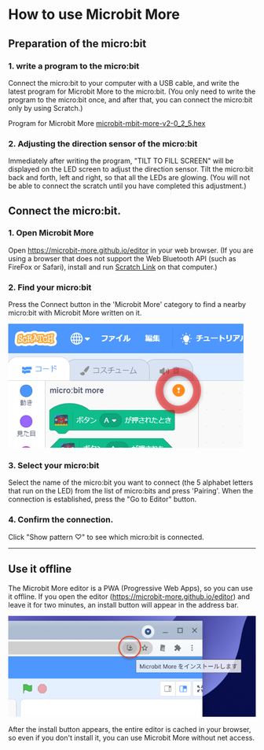 # How to use Microbit More

## Preparation of the micro:bit

### 1. write a program to the micro:bit
Connect the micro:bit to your computer with a USB cable, and write the latest program for Microbit More to the micro:bit. (You only need to write the program to the micro:bit once, and after that, you can connect the micro:bit only by using Scratch.)

Program for Microbit More [microbit-mbit-more-v2-0_2_5.hex](https://github.com/microbit-more/pxt-mbit-more-v2/releases/download/0.2.5/microbit-mbit-more-v2-0_2_5.hex)

### 2. Adjusting the direction sensor of the micro:bit
Immediately after writing the program, "TILT TO FILL SCREEN" will be displayed on the LED screen to adjust the direction sensor. Tilt the micro:bit back and forth, left and right, so that all the LEDs are glowing. (You will not be able to connect the scratch until you have completed this adjustment.)

## Connect the micro:bit.

### 1. Open Microbit More

Open https://microbit-more.github.io/editor in your web browser.
(If you are using a browser that does not support the Web Bluetooth API (such as FireFox or Safari), install and run [Scratch Link](https://scratch.mit.edu/microbit) on that computer.)

### 2. Find your micro:bit

Press the Connect button in the 'Microbit More' category to find a nearby micro:bit with Microbit More written on it.

![](microbit_more-connect_button-disconnected.png)

### 3. Select your micro:bit

Select the name of the micro:bit you want to connect (the 5 alphabet letters that run on the LED) from the list of micro:bits and press 'Pairing'.
When the connection is established, press the "Go to Editor" button.

### 4. Confirm the connection.

Click "Show pattern ♡" to see which micro:bit is connected.

____
## Use it offline

The Microbit More editor is a PWA (Progressive Web Apps), so you can use it offline.
If you open the editor (https://microbit-more.github.io/editor) and leave it for two minutes, an install button will appear in the address bar.

![](microbit_more-install_button.png ':size=400')

After the install button appears, the entire editor is cached in your browser, so even if you don't install it, you can use Microbit More without net access.
